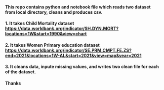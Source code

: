 #### This repo contains python and notebook file which reads two dataset from local directory, cleans and produces csv.

#### 1. It takes Child Mortality dataset https://data.worldbank.org/indicator/SH.DYN.MORT?locations=1W&start=1990&view=chart
#### 2. It takes Women Primary education dataset https://data.worldbank.org/indicator/SE.PRM.CMPT.FE.ZS?end=2021&locations=1W-AL&start=2021&view=map&year=2021

#### 3. It cleans data, inpute missing values, and writes two clean file for each of the dataset.  

#### Thanks
